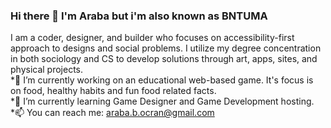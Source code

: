 ### Hi there 👋 I'm Araba but i'm also known as BNTUMA
<p> I am a coder, designer, and builder who focuses on accessibility-first approach to designs and social problems. I utilize my degree concentration in both sociology and CS to develop solutions through art, apps, sites, and physical projects.  
  <br>
 *🔭 I’m currently working on an educational web-based game. It's focus is on food, healthy habits and fun food related facts.<br> 
  *🌱 I’m currently learning Game Designer and Game Development hosting.<br>
  *📫 You can reach me: <a href="mailto:araba.b.ocran@gmail.com">araba.b.ocran@gmail.com</a><br>
</p>

<!-- ### :hammer_and_wrench: Languages and Tools :
 -->


<!-- 
**ArabaBen/ArabaBen** is a ✨ _special_ ✨ repository because its `README.md` (this file) appears on your GitHub profile.

Here are some ideas to get you started:

- 🔭 I’m currently working on an educational web-based game. It's focus is on food, healthy habits and fun food related facts. 
- 🌱 I’m currently learning Game Designer and Game Devlopment hosting.  
- 📫 You can reach me: <a href="mailto:araba.b.ocran@gmail.com">araba.b.ocran@gmail.com</a>
-->
 
